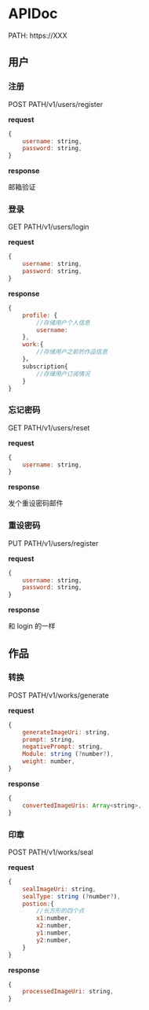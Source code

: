 # APIDoc

PATH: https://XXX

## 用户

### 注册

POST PATH/v1/users/register

**request**

```js
{
    username: string,
    password: string,
}
```

**response**

邮箱验证

### 登录

GET PATH/v1/users/login

**request**

```js
{
    username: string,
    password: string,
}
```

**response**

```js
{
    profile: {
        //存储用户个人信息
        username:
    },
    work:{
        //存储用户之前的作品信息
    }，
    subscription{
        //存储用户订阅情况
    }
}
```

### 忘记密码

GET PATH/v1/users/reset

**request**

```js
{
    username: string,
}
```

**response**

发个重设密码邮件

### 重设密码

PUT PATH/v1/users/register

**request**

```js
{
    username: string,
    password: string,
}
```

**response**

和 login 的一样

## 作品

### 转换

POST PATH/v1/works/generate

**request**

```js
{
    generateImageUri: string,
    prompt: string,
    negativePrompt: string,
    Module: string (?number?),
    weight: number,
}
```

**response**

```js
{
    convertedImageUris: Array<string>,
}
```

### 印章

POST PATH/v1/works/seal

**request**

```js
{
    sealImageUri: string,
    sealType: string (?number?),
    postion:{
        //长方形的四个点
        x1:number,
        x2:number,
        y1:number,
        y2:number,
    }
}
```

**response**

```js
{
    processedImageUri: string,
}
```

